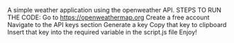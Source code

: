 A simple weather application using the openweather API.
STEPS TO RUN THE CODE:
Go to https://openweathermap.org
Create a free account
Navigate to the API keys section
Generate a key
Copy that key to clipboard
Insert that key into the required variable in the script.js file
Enjoy!
